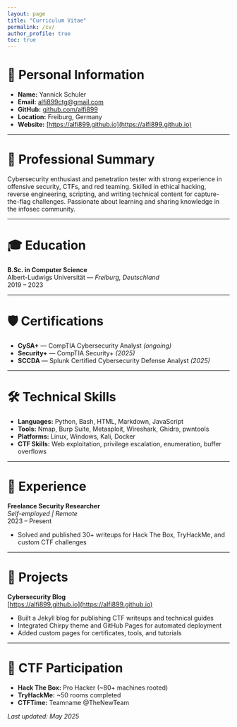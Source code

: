 ```yaml
---
layout: page
title: "Curriculum Vitae"
permalink: /cv/
author_profile: true
toc: true
---
```


# 👤 Personal Information

- **Name:** Yannick Schuler
- **Email:** alfi899ctg@gmail.com
- **GitHub:** [github.com/alfi899](https://github.com/alfi899)
- **Location:** Freiburg, Germany
- **Website:** [https://alfi899.github.io](https://alfi899.github.io)

---

# 💼 Professional Summary

Cybersecurity enthusiast and penetration tester with strong experience in offensive security, CTFs, and red teaming. Skilled in ethical hacking, reverse engineering, scripting, and writing technical content for capture-the-flag challenges. Passionate about learning and sharing knowledge in the infosec community.

---

# 🎓 Education

**B.Sc. in Computer Science**  
Albert-Ludwigs Universität — *Freiburg, Deutschland*  
2019 – 2023

---

# 🛡️ Certifications

- **CySA+** —  CompTIA Cybersecurity Analyst *(ongoing)*
- **Security+** — CompTIA Security+ *(2025)*
- **SCCDA** — Splunk Certified Cybersecurity Defense Analyst *(2025)*

---

# 🛠️ Technical Skills

- **Languages:** Python, Bash, HTML, Markdown, JavaScript
- **Tools:** Nmap, Burp Suite, Metasploit, Wireshark, Ghidra, pwntools
- **Platforms:** Linux, Windows, Kali, Docker
- **CTF Skills:** Web exploitation, privilege escalation, enumeration, buffer overflows

---

# 🔬 Experience

**Freelance Security Researcher**  
*Self-employed | Remote*  
2023 – Present  
- Solved and published 30+ writeups for Hack The Box, TryHackMe, and custom CTF challenges  

---

# 🧠 Projects

**Cybersecurity Blog**  
[https://alfi899.github.io](https://alfi899.github.io)  
- Built a Jekyll blog for publishing CTF writeups and technical guides  
- Integrated Chirpy theme and GitHub Pages for automated deployment  
- Added custom pages for certificates, tools, and tutorials

---

# 🏁 CTF Participation

- **Hack The Box:** Pro Hacker (~80+ machines rooted)  
- **TryHackMe:** ~50 rooms completed  
- **CTFTime:** Teamname @TheNewTeam

<!---

# 📎 Downloadable CV

# 📄 [Click here to download my full CV (PDF)](/assets/files/4lf0n5-cv.pdf)

# > *(Make sure to upload your PDF to `assets/files/4lf0n5-cv.pdf`)*

--->

*Last updated: May 2025*
